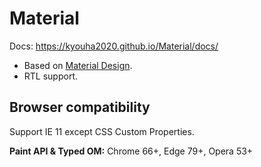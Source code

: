 # Material
Docs: https://kyouha2020.github.io/Material/docs/

* Based on [Material Design](https://material.io/).
* RTL support.

## Browser compatibility ##
Support IE 11 except CSS Custom Properties.

**Paint API & Typed OM:** Chrome 66+, Edge 79+, Opera 53+
